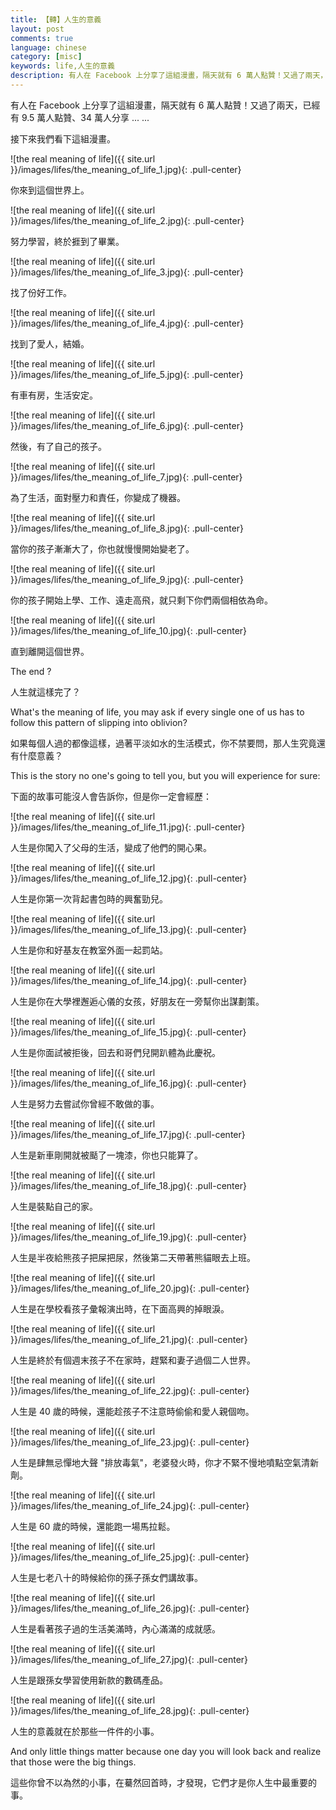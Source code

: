 ```yaml
---
title: 【轉】人生的意義
layout: post
comments: true
language: chinese
category: [misc]
keywords: life,人生的意義
description: 有人在 Facebook 上分享了這組漫畫，隔天就有 6 萬人點贊！又過了兩天，已經有 9.5 萬人點贊、34 萬人分享 ... ...
---
```


有人在 Facebook 上分享了這組漫畫，隔天就有 6 萬人點贊！又過了兩天，已經有 9.5 萬人點贊、34 萬人分享 ... ...


接下來我們看下這組漫畫。

<!-- more -->

![the real meaning of life]({{ site.url }}/images/lifes/the_meaning_of_life_1.jpg){: .pull-center}

你來到這個世界上。

![the real meaning of life]({{ site.url }}/images/lifes/the_meaning_of_life_2.jpg){: .pull-center}

努力學習，終於捱到了畢業。

![the real meaning of life]({{ site.url }}/images/lifes/the_meaning_of_life_3.jpg){: .pull-center}

找了份好工作。

![the real meaning of life]({{ site.url }}/images/lifes/the_meaning_of_life_4.jpg){: .pull-center}

找到了愛人，結婚。

![the real meaning of life]({{ site.url }}/images/lifes/the_meaning_of_life_5.jpg){: .pull-center}

有車有房，生活安定。

![the real meaning of life]({{ site.url }}/images/lifes/the_meaning_of_life_6.jpg){: .pull-center}

然後，有了自己的孩子。

![the real meaning of life]({{ site.url }}/images/lifes/the_meaning_of_life_7.jpg){: .pull-center}

為了生活，面對壓力和責任，你變成了機器。

![the real meaning of life]({{ site.url }}/images/lifes/the_meaning_of_life_8.jpg){: .pull-center}

當你的孩子漸漸大了，你也就慢慢開始變老了。

![the real meaning of life]({{ site.url }}/images/lifes/the_meaning_of_life_9.jpg){: .pull-center}

你的孩子開始上學、工作、遠走高飛，就只剩下你們兩個相依為命。

![the real meaning of life]({{ site.url }}/images/lifes/the_meaning_of_life_10.jpg){: .pull-center}

直到離開這個世界。

The end ?

人生就這樣完了？

What's the meaning of life, you may ask if every single one of us has to follow this pattern of slipping into oblivion?

如果每個人過的都像這樣，過著平淡如水的生活模式，你不禁要問，那人生究竟還有什麼意義？

This is the story no one's going to tell you, but you will experience for sure:

下面的故事可能沒人會告訴你，但是你一定會經歷：

![the real meaning of life]({{ site.url }}/images/lifes/the_meaning_of_life_11.jpg){: .pull-center}

人生是你闖入了父母的生活，變成了他們的開心果。

![the real meaning of life]({{ site.url }}/images/lifes/the_meaning_of_life_12.jpg){: .pull-center}

人生是你第一次背起書包時的興奮勁兒。

![the real meaning of life]({{ site.url }}/images/lifes/the_meaning_of_life_13.jpg){: .pull-center}

人生是你和好基友在教室外面一起罰站。

![the real meaning of life]({{ site.url }}/images/lifes/the_meaning_of_life_14.jpg){: .pull-center}

人生是你在大學裡邂逅心儀的女孩，好朋友在一旁幫你出謀劃策。

![the real meaning of life]({{ site.url }}/images/lifes/the_meaning_of_life_15.jpg){: .pull-center}

人生是你面試被拒後，回去和哥們兒開趴體為此慶祝。

![the real meaning of life]({{ site.url }}/images/lifes/the_meaning_of_life_16.jpg){: .pull-center}

人生是努力去嘗試你曾經不敢做的事。



![the real meaning of life]({{ site.url }}/images/lifes/the_meaning_of_life_17.jpg){: .pull-center}

人生是新車剛開就被颳了一塊漆，你也只能算了。

![the real meaning of life]({{ site.url }}/images/lifes/the_meaning_of_life_18.jpg){: .pull-center}

人生是裝點自己的家。

![the real meaning of life]({{ site.url }}/images/lifes/the_meaning_of_life_19.jpg){: .pull-center}

人生是半夜給熊孩子把屎把尿，然後第二天帶著熊貓眼去上班。

![the real meaning of life]({{ site.url }}/images/lifes/the_meaning_of_life_20.jpg){: .pull-center}

人生是在學校看孩子彙報演出時，在下面高興的掉眼淚。

![the real meaning of life]({{ site.url }}/images/lifes/the_meaning_of_life_21.jpg){: .pull-center}

人生是終於有個週末孩子不在家時，趕緊和妻子過個二人世界。

![the real meaning of life]({{ site.url }}/images/lifes/the_meaning_of_life_22.jpg){: .pull-center}

人生是 40 歲的時候，還能趁孩子不注意時偷偷和愛人親個吻。

![the real meaning of life]({{ site.url }}/images/lifes/the_meaning_of_life_23.jpg){: .pull-center}

人生是肆無忌憚地大聲 "排放毒氣"，老婆發火時，你才不緊不慢地噴點空氣清新劑。

![the real meaning of life]({{ site.url }}/images/lifes/the_meaning_of_life_24.jpg){: .pull-center}

人生是 60 歲的時候，還能跑一場馬拉鬆。

![the real meaning of life]({{ site.url }}/images/lifes/the_meaning_of_life_25.jpg){: .pull-center}

人生是七老八十的時候給你的孫子孫女們講故事。

![the real meaning of life]({{ site.url }}/images/lifes/the_meaning_of_life_26.jpg){: .pull-center}

人生是看著孩子過的生活美滿時，內心滿滿的成就感。

![the real meaning of life]({{ site.url }}/images/lifes/the_meaning_of_life_27.jpg){: .pull-center}

人生是跟孫女學習使用新款的數碼產品。

![the real meaning of life]({{ site.url }}/images/lifes/the_meaning_of_life_28.jpg){: .pull-center}

人生的意義就在於那些一件件的小事。

And only little things matter because one day you will look back and realize that those were the big things.

這些你曾不以為然的小事，在驀然回首時，才發現，它們才是你人生中最重要的事。
